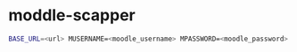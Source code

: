 # moddle-scapper

```bash
BASE_URL=<url> MUSERNAME=<moodle_username> MPASSWORD=<moodle_password> COURSE=<moodle_course_id> java -Dlog.level=<log_level> -jar moopper.jar
```